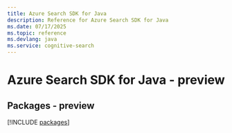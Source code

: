 ```yaml
---
title: Azure Search SDK for Java
description: Reference for Azure Search SDK for Java
ms.date: 07/17/2025
ms.topic: reference
ms.devlang: java
ms.service: cognitive-search
---
```

# Azure Search SDK for Java - preview
## Packages - preview
[!INCLUDE [packages](search-index.md)]